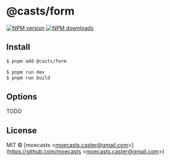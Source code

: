 # @casts/form

[![NPM version](https://img.shields.io/npm/v/@casts/form.svg?style=flat)](https://npmjs.org/package/@casts/form)
[![NPM downloads](http://img.shields.io/npm/dm/@casts/form.svg?style=flat)](https://npmjs.org/package/@casts/form)

## Install

```bash
$ pnpm add @casts/form
```

```bash
$ pnpm run dev
$ pnpm run build
```

## Options

TODO

## License

MIT © [moecasts &lt;moecasts.caster@gmail.com&gt;](https://github.com/moecasts &lt;moecasts.caster@gmail.com&gt;)
